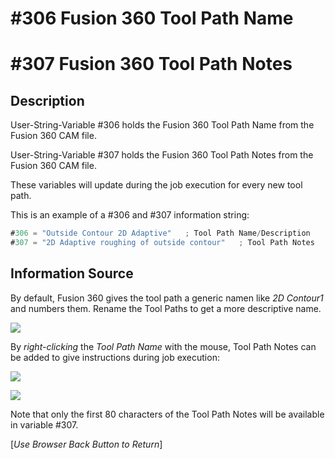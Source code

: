 # #306 Fusion 360 Tool Path Name
# #307 Fusion 360 Tool Path Notes

## Description
User-String-Variable #306 holds the Fusion 360 Tool Path Name from the Fusion 360 CAM file. 

User-String-Variable #307 holds the Fusion 360 Tool Path Notes from the Fusion 360 CAM file.

These variables will update during the job execution for every new tool path.

This is an example of a #306 and #307 information string:

```javascript
#306 = "Outside Contour 2D Adaptive"   ; Tool Path Name/Description
#307 = "2D Adaptive roughing of outside contour"   ; Tool Path Notes
```

## Information Source
By default, Fusion 360 gives the tool path a generic namen like *2D Contour1* and numbers them. Rename the Tool Paths to get a more descriptive name.

![](/images/pp032.PNG)

By *right-clicking* the *Tool Path Name* with the mouse, Tool Path Notes can be added to give instructions during job execution:

![](/images/pp033.PNG)

![](/images/pp034.PNG)

Note that only the first 80 characters of the Tool Path Notes will be available in variable #307.


[*Use Browser Back Button to Return*]